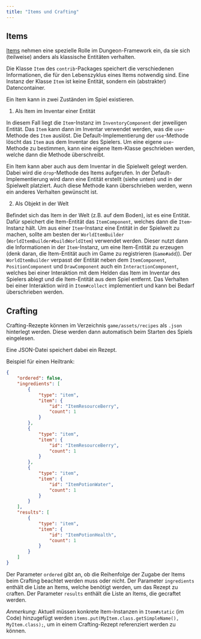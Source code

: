 ```yaml
---
title: "Items und Crafting"
---
```


## Items

[Items](https://de.wikipedia.org/wiki/Item_(Computerspielbegriff)) nehmen eine spezielle Rolle im Dungeon-Framework ein, da sie sich (teilweise) anders als klassische Entitäten verhalten.

Die Klasse `Item` des `contrib`-Packages speichert die verschiedenen Informationen, die für den Lebenszyklus eines Items notwendig sind. Eine Instanz der Klasse `Item` ist keine Entität, sondern ein (abstrakter) Datencontainer.

Ein Item kann in zwei Zuständen im Spiel existieren.

1. Als Item im Inventar einer Entität

In diesem Fall liegt die `Item`-Instanz im `InventoryComponent` der jeweiligen Entität. Das `Item` kann dann im Inventar verwendet werden, was die `use`-Methode des `Item` auslöst. Die Default-Implementierung der `use`-Methode löscht das `Item` aus dem Inventar des Spielers. Um eine eigene `use`-Methode zu bestimmen, kann eine eigene Item-Klasse geschrieben werden, welche dann die Methode überschreibt.

Ein Item kann aber auch aus dem Inventar in die Spielwelt gelegt werden. Dabei wird die `drop`-Methode des Items aufgerufen. In der Default-Implementierung wird dann eine Entität erstellt (siehe unten) und in der Spielwelt platziert. Auch diese Methode kann überschrieben werden, wenn ein anderes Verhalten gewünscht ist.

2. Als Objekt in der Welt

Befindet sich das Item in der Welt (z.B. auf dem Boden), ist es eine Entität. Dafür speichert die Item-Entität das `ItemComponent`, welches dann die `Item`-Instanz hält. Um aus einer `Item`-Instanz eine Entität in der Spielwelt zu machen, sollte am besten der `WorldItemBuilder` (`WorldItemBuilder#buildWorldItem`) verwendet werden. Dieser nutzt dann die Informationen in der `Item`-Instanz, um eine Item-Entität zu erzeugen (denk daran, die Item-Entität auch im Game zu registrieren (`Game#add`)). Der `WorldItemBuilder` verpasst der Entität neben dem `ItemComponent`, `PositionComponent` und `DrawComponent` auch ein `InteractionComponent`, welches bei einer Interaktion mit dem Helden das Item im Inventar des Spielers ablegt und die Item-Entität aus dem Spiel entfernt. Das Verhalten bei einer Interaktion wird in `Item#collect` implementiert und kann bei Bedarf überschrieben werden.


## Crafting

Crafting-Rezepte können im Verzeichnis `game/assets/recipes` als `.json` hinterlegt werden. Diese werden dann automatisch beim Starten des Spiels eingelesen.

Eine JSON-Datei speichert dabei ein Rezept.

Beispiel für einen Heiltrank:

```json
{
    "ordered": false,
    "ingredients": [
        {
            "type": "item",
            "item": {
                "id": "ItemResourceBerry",
                "count": 1
            }
        },
        {
            "type": "item",
            "item": {
                "id": "ItemResourceBerry",
                "count": 1
            }
        },
        {
            "type": "item",
            "item": {
                "id": "ItemPotionWater",
                "count": 1
            }
        }
    ],
    "results": [
        {
            "type": "item",
            "item": {
                "id": "ItemPotionHealth",
                "count": 1
            }
        }
    ]
}
```

Der Parameter `ordered` gibt an, ob die Reihenfolge der Zugabe der Items beim Crafting beachtet werden muss oder nicht. Der Parameter `ingredients` enthält die Liste an Items, welche benötigt werden, um das Rezept zu craften. Der Parameter `results` enthält die Liste an Items, die gecraftet werden.

*Anmerkung*: Aktuell müssen konkrete Item-Instanzen in `Item#static` (im Code) hinzugefügt werden `items.put(MyItem.class.getSimpleName(), MyItem.class);`, um in einem Crafting-Rezept referenziert werden zu können.
